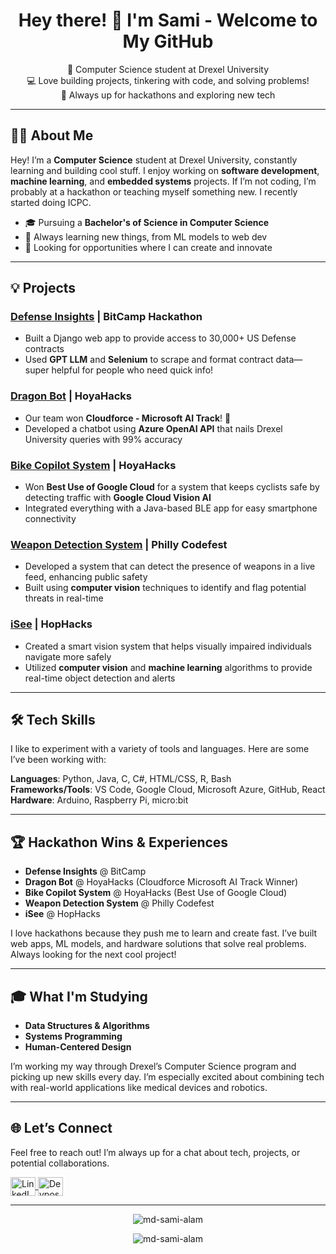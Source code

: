 <h1 align="center">Hey there! 👋 I'm Sami - Welcome to My GitHub</h1>

<p align="center">
🌱 Computer Science student at Drexel University <br>
💻 Love building projects, tinkering with code, and solving problems! <br>
🚀 Always up for hackathons and exploring new tech
</p>

---

## 👨‍💻 About Me
Hey! I’m a **Computer Science** student at Drexel University, constantly learning and building cool stuff. I enjoy working on **software development**, **machine learning**, and **embedded systems** projects. If I’m not coding, I’m probably at a hackathon or teaching myself something new. I recently started doing ICPC.

- 🎓 Pursuing a **Bachelor's of Science in Computer Science**
- 🧠 Always learning new things, from ML models to web dev
- 💼 Looking for opportunities where I can create and innovate

---

## 💡 Projects

### [Defense Insights](https://github.com/Emmettlsc/bitcamp2024) | BitCamp Hackathon
- Built a Django web app to provide access to 30,000+ US Defense contracts
- Used **GPT LLM** and **Selenium** to scrape and format contract data—super helpful for people who need quick info!

### [Dragon Bot](https://github.com/Emmettlsc/hoyahacks2024) | HoyaHacks
- Our team won **Cloudforce - Microsoft AI Track**! 🎉
- Developed a chatbot using **Azure OpenAI API** that nails Drexel University queries with 99% accuracy

### [Bike Copilot System](https://github.com/Jeffrey-Schwartz/HoyaHacks2023) | HoyaHacks
- Won **Best Use of Google Cloud** for a system that keeps cyclists safe by detecting traffic with **Google Cloud Vision AI**
- Integrated everything with a Java-based BLE app for easy smartphone connectivity

### [Weapon Detection System](https://devpost.com/software/weapon-detection-system) |  Philly Codefest 
- Developed a system that can detect the presence of weapons in a live feed, enhancing public safety
- Built using **computer vision** techniques to identify and flag potential threats in real-time

### [iSee](https://devpost.com/software/isee-mv2oq9) | HopHacks 
- Created a smart vision system that helps visually impaired individuals navigate more safely
- Utilized **computer vision** and **machine learning** algorithms to provide real-time object detection and alerts

---

## 🛠️ Tech Skills
I like to experiment with a variety of tools and languages. Here are some I’ve been working with:

**Languages**: Python, Java, C, C#, HTML/CSS, R, Bash  
**Frameworks/Tools**: VS Code, Google Cloud, Microsoft Azure, GitHub, React  
**Hardware**: Arduino, Raspberry Pi, micro:bit  

---

## 🏆 Hackathon Wins & Experiences

- **Defense Insights** @ BitCamp
- **Dragon Bot** @ HoyaHacks (Cloudforce Microsoft AI Track Winner)
- **Bike Copilot System** @ HoyaHacks (Best Use of Google Cloud)
- **Weapon Detection System** @ Philly Codefest 
- **iSee** @ HopHacks 

I love hackathons because they push me to learn and create fast. I’ve built web apps, ML models, and hardware solutions that solve real problems. Always looking for the next cool project!

---

## 🎓 What I'm Studying
- **Data Structures & Algorithms**
- **Systems Programming**
- **Human-Centered Design**

I’m working my way through Drexel’s Computer Science program and picking up new skills every day. I’m especially excited about combining tech with real-world applications like medical devices and robotics.

---

## 🌐 Let’s Connect
Feel free to reach out! I’m always up for a chat about tech, projects, or potential collaborations.

<p align="left">
  <a href="https://www.linkedin.com/in/md-sami-alam/" target="blank">
    <img align="center" src="https://brand.linkedin.com/content/dam/me/business/en-us/amp/brand-site/v2/bg/LI-Bug.svg.original.svg" alt="LinkedIn" height="30" width="40"/>
  </a>
  <a href="https://devpost.com/mdsamialam" target="blank">
    <img align="center" src="https://www.vectorlogo.zone/logos/devpost/devpost-icon.svg" alt="Devpost" height="30" width="40"/>
  </a>
</p>

---

<p align="center">
  <img align="center" src="https://github-readme-stats.vercel.app/api?username=md-sami-alam&show_icons=true&title_color=ffffff&text_color=919191&bg_color=0e1017&hide_border=true&cache_seconds=1000&local=en" alt="md-sami-alam" />
</p>

<p align="center">
  <img align="center" src="https://github-readme-streak-stats.herokuapp.com/?user=md-sami-alam&" alt="md-sami-alam" />
</p>
